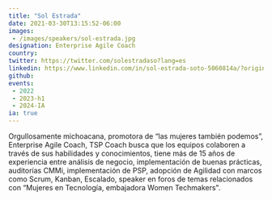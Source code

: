 ```yaml
---
title: "Sol Estrada"
date: 2021-03-30T13:15:52-06:00
images: 
 - /images/speakers/sol-estrada.jpg
designation: Enterprise Agile Coach
country: 
twitter: https://twitter.com/solestradaso?lang=es
linkedin: https://www.linkedin.com/in/sol-estrada-soto-5060814a/?originalSubdomain=mx
github: 
events: 
 - 2022
 - 2023-h1
 - 2024-IA
ia: true
---
```


Orgullosamente michoacana, promotora de “las mujeres también podemos”, Enterprise Agile Coach, TSP Coach busca que los equipos colaboren a través de sus habilidades y conocimientos, tiene más de 15 años de experiencia entre análisis de negocio, implementación de buenas prácticas, auditorías CMMi, implementación de PSP, adopción de Agilidad con marcos como Scrum, Kanban, Escalado, speaker en foros de temas relacionados con “Mujeres en Tecnología, embajadora Women Techmakers".